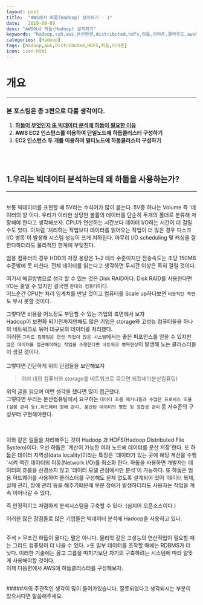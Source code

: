 ```yaml
---
layout: post
title:  "AWS에서 하둡(Hadoop) 설치하기 - 1"
date:   2019-09-09
desc: "AWS에서 하둡(Hadoop) 설치하기"
keywords: "hadoop,ssh,aws,분산환경,distributed,hdfs,하둡,아마존,클라우드,aws에 하둡 설치하기,aws hadoop,aws 하둡,hdfs"
categories: [Hadoop]
tags: [hadoop,aws,distributed,HDFS,하둡,아마존]
icon: icon-html
---
```


개요
===
---

### 본 포스팅은 총 3편으로 다룰 생각이다.
  1. [**하둡이 무엇인지 또 빅데이터 분석에 하둡이 필요한 이유**](https://butsimple.github.io/hadoop/2019/09/09/install-hadoop-on-aws.html)
  2. **AWS EC2 인스턴스를 이용하여 단일노드에 하둡클러스터 구성하기**
  3. **EC2 인스턴스 두 개를 이용하여 멀티노드에 하둡클러스터 구성하기**


<br>
<br>

1.우리는 빅데이터 분석하는데 왜 하둡을 사용하는가?
-----
---
<br>
보통 빅데이터를 표현할 때 5V라는 수식어가 많이 붙는다. 5V중 하나는 Volume 즉 `데이터의 양`이다.  
우리가 이러한 상당한 볼륨의 데이터를 단순히  두개의 폴더로 분류해 저장해야 한다고 생각해보자. CPU가 연산하는 시간보다 데이터 I/O하는 시간이 더 걸릴 수도 있다. 이처럼 `처리하는 작업보다 데이터를 읽어오는 작업이 더 많은 경우 디스크 I/O 병목`이 발생해 시스템 성능이 크게 저하된다.  
아무리 I/O scheduling 및 캐싱을 잘한다하더라도 물리적인 한계에 부딪친다.  

범용 컴퓨터의 경우 HDD의 저장 용량은 1~2 테라 수준이지만 전송속도는 초당 150MB 수준밖에 못 미친다. 전체 데이터를 읽는다고 생각하면 두시간 이상은 족히 걸릴 것이다.  

여기서 해결방법으로 생각 할 수 있는 것은 Disk RAID이다. Disk RAID를 사용한다면 I/O는 줄일 수 있지만 결국엔 `한대의 컴퓨터`이다.  
어느순간 CPU는  처리 임계치를 만날 것이고 컴퓨터를 Scale up하다보면 `비용적인 측면`도 무시 못할 것이다.

그렇다면 비용을 어느정도 부담할 수 있는 기업의 측면에서 보자  
Hadoop이 보편화 되기전까지만해도 많은 기업은 storage와 고성능 컴퓨터들을 하나의 네트워크로 묶어 대규모의 데이터를 처리했다.  
이러한 `그리드 컴퓨팅은 연산 작업이 많은 시스템`에서는 좋은 퍼포먼스를 얻을 수 있지만 `많은 데이터를 접근해야하는 작업을 수행한다면 네트워크 병목현상`이 발생해 노는 클러스터들이 생길 것이다.
<br>
<br>
그렇다면 간단하게 위의 단점들을 보안해보자
> 여러 대의 컴퓨터와 storage를 네트워크로 묶으면 되겠네!!(분산컴퓨팅)

위의 글을 읽으며 이런 생각을 했다면 많이 접근했다.  
그렇다면 우리는 분산컴퓨팅에서 요구하는 `데이터 흐름 메커니즘과 수많은 프로세스 조율(실행 관리 등),하드웨어 장애 관리, 분산된 데이터의 병합 및 정합성 관리` 등 저수준의 구성부터 구현해야한다.

<br>
<br>
이와 같은 일들을 처리해주는 것이 Hadoop 과 HDFS(Hadoop Distributed File System)이다.  
우선 하둡은 `계산이 가능한 여러 노드에 데이터를 분산 저장`한다. 또 하둡은 데이터 지역성(data locality)이라는 특징은 `데이터가 있는 곳에 해당 계산을 수행`시켜 랙간 데이터의 이동(Network I/O)를 최소화 한다.  
하둡을 사용하면 개발자는 데이터의 흐름을 신경쓰지 않고 `데이터 모델 관점에서만 분석`이 가능하다.    
또 하둡은 범용 하드웨어를 사용하여 클러스터를 구성해도 문제 없도록 설계되어 있어 `데이터 복제, 실패 관리, 장애 관리`등을 해주기떄문에 부분 장애가 발생하더라도 사용자는 작업을 계속 이어나갈 수 있다.  

즉 안정적이고 저렴하게 분석시스템을 구축할 수 있다. (심지어 오픈소스이다.)  

이러한 많은 장점들로 많은 기업들은 빅데이터 분석에 Hadoop을 사용하고 있다.

<br>
주석
> 무조건 하둡이 옳다는 말은 아니다. 물리학 같은 고성능의 연산작업이 필요할 때는 그리드 컴퓨팅이 더 나을 수 있다.  
>또 일부 데이터를 조작할 때에는 RDBMS가 더 낫다. 이러한 기술에는 옳고 그름을 따지기보단 자기의 구축하려는 시스템에 따라 알맞게 사용해야할 것이다.


<br>
이제 다음편에서 AWS에 하둡클러스터를 구성해보자.



<br>
<br>
<br>
#####저의 주관적인 생각이 많이 들어가있습니다. 잘못되었다고 생각되시는 부분이 있으시다면 말씀해주세요.
